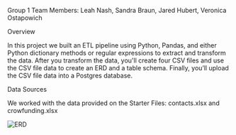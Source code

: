 Group 1 Team
Members: Leah Nash, Sandra Braun, Jared Hubert, Veronica Ostapowich

Overview

In this project we built an ETL pipeline using Python, Pandas, and either Python dictionary methods or regular expressions to extract and transform the data. After you transform the data, you'll create four CSV files and use the CSV file data to create an ERD and a table schema. Finally, you’ll upload the CSV file data into a Postgres database.

Data Sources

We worked with the data provided on the Starter Files: contacts.xlsx and crowfunding.xlsx


![ERD](/repository/Resources/ERD.png?raw=true "Entity Relationship Diagram (ERD)")
